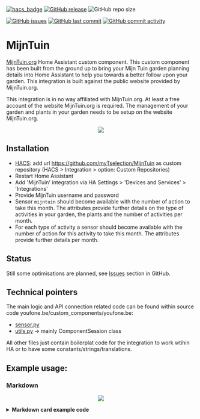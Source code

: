 [![hacs_badge](https://img.shields.io/badge/HACS-Custom-41BDF5.svg)](https://github.com/hacs/integration)
[![GitHub release](https://img.shields.io/github/release/myTselection/MijnTuin.svg)](https://github.com/myTselection/MijnTuin/releases)
![GitHub repo size](https://img.shields.io/github/repo-size/myTselection/MijnTuin.svg)

[![GitHub issues](https://img.shields.io/github/issues/myTselection/MijnTuin.svg)](https://github.com/myTselection/MijnTuin/issues)
[![GitHub last commit](https://img.shields.io/github/last-commit/myTselection/MijnTuin.svg)](https://github.com/myTselection/MijnTuin/commits/master)
[![GitHub commit activity](https://img.shields.io/github/commit-activity/m/myTselection/MijnTuin.svg)](https://github.com/myTselection/MijnTuin/graphs/commit-activity)

# MijnTuin
[MijnTuin.org](https://www.mijntuin.org/) Home Assistant custom component. This custom component has been built from the ground up to bring your Mijn Tuin garden planning details into Home Assistant to help you towards a better follow upon your garden. This integration is built against the public website provided by MijnTuin.org.

This integration is in no way affiliated with MijnTuin.org. At least a free account of the website MijnTuin.org is required. The management of your garden and plants in your garden needs to be setup on the website MijnTuin.org.


<p align="center"><img src="https://raw.githubusercontent.com/myTselection/MijnTuin/master/icon.png"/></p>


## Installation
- [HACS](https://hacs.xyz/): add url https://github.com/myTselection/MijnTuin as custom repository (HACS > Integration > option: Custom Repositories)
- Restart Home Assistant
- Add 'MijnTuin' integration via HA Settings > 'Devices and Services' > 'Integrations'
- Provide MijnTuin username and password
- Sensor `mijntuin` should become available with the number of action to take this month. The attributes provide further details on the type of activities in your garden, the plants and the number of activities per month.
- For each type of activity a sensor should become available with the number of action for this activity to take this month. The attributes provide further details per month.

## Status
Still some optimisations are planned, see [Issues](https://github.com/myTselection/MijnTuin/issues) section in GitHub.

## Technical pointers
The main logic and API connection related code can be found within source code youfone.be/custom_components/youfone.be:
- [sensor.py](https://github.com/myTselection/MijnTuin/blob/master/custom_components/MijnTuin/sensor.py)
- [utils.py](https://github.com/myTselection/MijnTuin/blob/master/custom_components/MijnTuin/utils.py) -> mainly ComponentSession class

All other files just contain boilerplat code for the integration to work wtihin HA or to have some constants/strings/translations.

## Example usage: 
### Markdown
<p align="center"><img src="https://raw.githubusercontent.com/myTselection/MijnTuin/master/Markdown%20Card%20example.png"/></p>

<details><summary><b>Markdown card example code</b></summary>

```
type: markdown
content: >-
  ## Activiteiten deze maand: {{states('sensor.mijn_tuin')}}


  {% set activities = states | rejectattr("entity_id","eq","sensor.mijn_tuin") |
  selectattr("entity_id", "match","^sensor.mijn_tuin_*") | list %}

  {% for activity_device in activities %}

  {% set activity = activity_device.entity_id %}

  {% if state_attr(activity,"actionsThisMonth") > 0 %}

  {% set this_month = now().strftime("%B") %}

    <details>
    <summary>
    <b>{{state_attr(activity,'activityType') }}: </b> ({{state_attr(activity,this_month)|length }})</summary>
    {% for plant in state_attr(activity,this_month)  %}
    
    -  <details>
       <summary> 
       <img src="{{ plant.get('photo').get('src') }} " width="30"></img> <b>{{ plant.get('name') }}</b>: {{ plant.get('description') }}</summary>
        {% if plant.get('details','')|length  > 0 %}
        - {{ plant.get('details') }}
        {% endif %}
        
        - <a href="{{ plant.get('link') }}" target="_blank">link</a>
        
        </details>
    
    {% endfor %}

    </details></br>

  {% endif %}

  {% endfor %}


  ### Planten: 

  {{state_attr('sensor.mijn_tuin','Plants')}}

```

</details>
